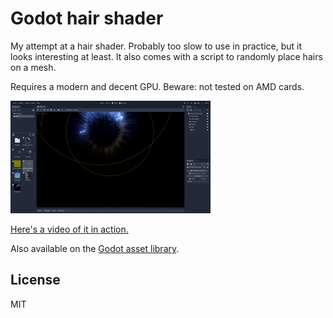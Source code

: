 # Godot hair shader
My attempt at a hair shader. Probably too slow to use in practice, but it looks interesting at least.
It also comes with a script to randomly place hairs on a mesh.

 Requires a modern and decent GPU. Beware: not tested on AMD cards.

![Hair](https://raw.githubusercontent.com/Bauxitedev/godot-hair-shader/master/example/hair.gif)

[Here's a video of it in action.](https://www.youtube.com/watch?v=Ve0B0nlscwU)

Also available on the [Godot asset library](https://godotengine.org/asset-library/asset/168).

License
----

MIT
